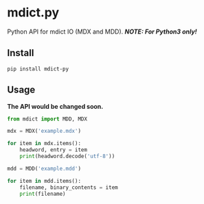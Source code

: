 # mdict.py
Python API for mdict IO (MDX and MDD). ***NOTE: For Python3 only!***

## Install

```shell script
pip install mdict-py
```

## Usage

**The API would be changed soon.**

```python
from mdict import MDD, MDX

mdx = MDX('example.mdx')

for item in mdx.items():
    headword, entry = item
    print(headword.decode('utf-8'))

mdd = MDD('example.mdd')

for item in mdd.items():
    filename, binary_contents = item
    print(filename)
```
